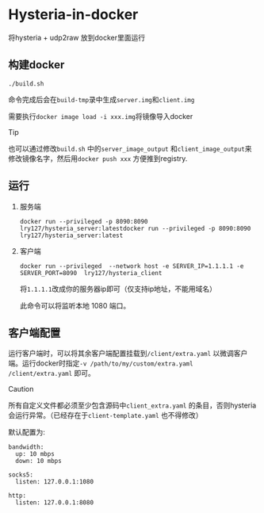 # Hysteria-in-docker

将hysteria + udp2raw 放到docker里面运行

## 构建docker

```
./build.sh
```

命令完成后会在`build-tmp`录中生成`server.img`和`client.img`

需要执行`docker image load -i xxx.img`将镜像导入docker

> [!TIP]
> 也可以通过修改`build.sh` 中的`server_image_output` 和`client_image_output`来修改镜像名字，然后用`docker push xxx` 方便推到registry.

## 运行

1. 服务端
   
   ```
   docker run --privileged -p 8090:8090 lry127/hysteria_server:latestdocker run --privileged -p 8090:8090 lry127/hysteria_server:latest
   ```

2. 客户端
   
   ```
   docker run --privileged  --network host -e SERVER_IP=1.1.1.1 -e SERVER_PORT=8090  lry127/hysteria_client
   ```
   
   将`1.1.1.1`改成你的服务器ip即可（仅支持ip地址，不能用域名）
   
   此命令可以将监听本地 1080 端口。

## 客户端配置

运行客户端时，可以将其余客户端配置挂载到`/client/extra.yaml` 以微调客户端。运行docker时指定`-v /path/to/my/custom/extra.yaml /client/extra.yaml` 即可。

> [!CAUTION]
> 
> 所有自定义文件都必须至少包含源码中`client_extra.yaml` 的条目，否则hysteria会运行异常。（已经存在于`client-template.yaml` 也不得修改）

默认配置为:

```
bandwidth: 
  up: 10 mbps
  down: 10 mbps

socks5:
  listen: 127.0.0.1:1080 

http:
  listen: 127.0.0.1:8080
```




